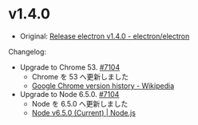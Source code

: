 # v1.4.0

* Original: [Release electron v1.4.0 - electron/electron](https://github.com/electron/electron/releases/tag/v1.4.0)

Changelog:

* Upgrade to Chrome 53. [#7104](https://github.com/electron/electron/pull/7104)
  * Chrome を 53 へ更新しました
  * [Google Chrome version history - Wikipedia](https://en.wikipedia.org/wiki/Google_Chrome_version_history)
* Upgrade to Node 6.5.0. [#7104](https://github.com/electron/electron/pull/7104)
  * Node を 6.5.0 へ更新しました
  * [Node v6.5.0 (Current) | Node.js](https://nodejs.org/en/blog/release/v6.5.0/)
